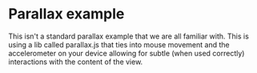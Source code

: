 # Parallax example

This isn't a standard parallax example that we are all familiar with. This is using a lib called parallax.js that ties into mouse movement and the accelerometer on your device allowing for subtle (when used correctly) interactions with the content of the view.
